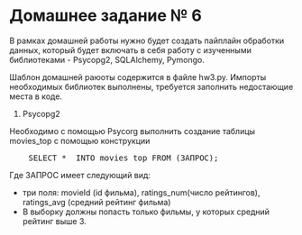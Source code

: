 # Домашнее задание № 6

В рамках домашней работы нужно будет создать пайплайн обработки данных, который будет включать в себя работу с изученными библиотеками -
Psycopg2, SQLAlchemy, Pymongo.

Шаблон домашней раюоты содержится в файлe hw3.py. Импорты необходимых библиотек выполнены, требуется заполнить недостающие места в коде.

1. Psycopg2

Необходимо с помощью Psycorg выполнить создание таблицы movies_top c помощью конструкции
<pre>
    SELECT *  INTO movies_top FROM (ЗАПРОС);
</pre>

Где ЗАПРОС имеет следующий вид:
- три поля: movieId (id фильма), ratings_num(число рейтингов), ratings_avg (средний рейтинг фильма)
- В выборку должны попасть только фильмы, у которых средний рейтинг выше 3.

